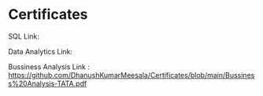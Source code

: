 # Certificates

SQL Link:  


Data Analytics  Link:


Bussiness Analysis Link : https://github.com/DhanushKumarMeesala/Certificates/blob/main/Bussiness%20Analysis-TATA.pdf
